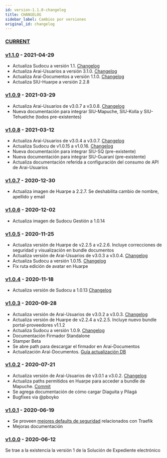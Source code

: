 ```yaml
---
id: version-1.1.0-changelog
title: CHANGELOG
sidebar_label: Cambios por versiones
original_id: changelog
---
```

### [CURRENT](https://hub.siu.edu.ar/siu/expedientes/compare/master...develop)

### [v1.1.0](https://hub.siu.edu.ar/siu/expedientes/compare/v1.0.9...v1.1.0) - 2021-04-29
* Actualiza Sudocu a versión 1.1. [Changelog](https://sudocu.dev/docs/CHANGELOG/)
* Actualiza Arai-Usuarios a versión 3.1.0. [Changelog](https://documentacion.siu.edu.ar/usuarios/docs/cache/changelog/)
* Actualiza Arai-Documentos a versión 1.1.0. [Changelog](https://documentacion.siu.edu.ar/documentos/docs/changelog/)
* Actualiza SIU-Huarpe a versión 2.2.8

### [v1.0.9](https://hub.siu.edu.ar/siu/expedientes/compare/v1.0.8...v1.0.9) - 2021-03-29
* Actualiza Arai-Usuarios de v3.0.7 a v3.0.8. [Changelog](https://documentacion.siu.edu.ar/usuarios/docs/cache/changelog/)
* Nueva documentación para integrar SIU-Mapuche, SIU-Kolla y SIU-Tehuelche (todos pre-existentes)


### [v1.0.8](https://hub.siu.edu.ar/siu/expedientes/compare/v1.0.7...v1.0.8) - 2021-03-12
* Actualiza Arai-Usuarios de v3.0.4 a v3.0.7. [Changelog](https://documentacion.siu.edu.ar/usuarios/docs/cache/changelog/)
* Actualiza Sudocu de v1.0.15 a v1.0.16. [Changelog](https://sudocu.dev/docs/CHANGELOG/)
* Nueva documentación para integrar SIU-SQ (pre-existente)
* Nueva documentación para integrar SIU-Guaraní (pre-existente)
* Actualiza documentación referida a configuración del consumo de API de Arai-Usuarios


### [v1.0.7](https://hub.siu.edu.ar/siu/expedientes/compare/v1.0.6...v1.0.7) - 2020-12-30
* Actualiza imagen de Huarpe a 2.2.7. Se deshabilita cambio de nombre, apellido y email

### [v1.0.6](https://hub.siu.edu.ar/siu/expedientes/compare/v1.0.5...v1.0.6) - 2020-12-02
* Actualiza imagen de Sudocu Gestión a 1.0.14

### [v1.0.5](https://hub.siu.edu.ar/siu/expedientes/compare/v1.0.4...v1.0.5) - 2020-11-25
* Actualiza versión de Huarpe de v2.2.5 a v2.2.6. Incluye correcciones de seguridad y visualización en bundle documentos
* Actualiza versión de Arai-Usuarios de v3.0.3 a v3.0.4. [Changelog](https://documentacion.siu.edu.ar/usuarios/docs/cache/changelog/)
* Actualiza Sudocu a versión 1.0.15. [Changelog](https://sudocu.dev/docs/CHANGELOG/)
* Fix ruta edición de avatar en Huarpe

### [v1.0.4](https://hub.siu.edu.ar/siu/expedientes/compare/v1.0.3...v1.0.4) - 2020-11-18
* Actualiza versión de Sudocu a 1.0.13 [Changelog](https://sudocu.dev/docs/CHANGELOG/)

### [v1.0.3](https://hub.siu.edu.ar/siu/expedientes/compare/v1.0.2...v1.0.3) - 2020-09-28
* Actualiza versión de Arai-Usuarios de v3.0.2 a v3.0.3. [Changelog](https://documentacion.siu.edu.ar/usuarios/docs/cache/changelog/)
* Actualiza versión de Huarpe de v2.2.4 a v2.2.5. Incluye nuevo bundle portal-proveedores v1.1.2
* Actualiza Sudocu a versión 1.0.9. [Changelog](https://sudocu.dev/docs/CHANGELOG/)
* Documentación Firmador Standalone
* Stamper Beta
* Se abre path para descargar el firmador en Araí-Documentos
* Actualización Araí-Documentos. [Guía actualización DB](https://documentacion.siu.edu.ar/documentos/docs/actualizacion/)


### [v1.0.2](https://hub.siu.edu.ar/siu/expedientes/compare/v1.0.1...v1.0.2) - 2020-07-21
* Actualiza versión de Arai-Usuarios de v3.0.1 a v3.0.2. [Changelog](https://documentacion.siu.edu.ar/usuarios/docs/cache/changelog/)
* Actualiza paths permitidos en Huarpe para acceder a bundle de Mapuche. [Commit](https://hub.siu.edu.ar/siu/expedientes/-/commit/fba421c60ab9a234b919c05256e6bb7aede115ba)
* Se agrega documentación de cómo cargar Diaguita y Pilagá
* Bugfixes via @pboyko

### [v1.0.1](https://hub.siu.edu.ar/siu/expedientes/compare/v1.0.0...v1.0.1) - 2020-06-19
* Se proveen [mejores defaults de seguridad](https://hub.siu.edu.ar/siu/expedientes/-/commit/9ba309980fbd8261740c4944283528dd6e4e875e) relacionados con Traefik
* Mejoras documentación

### [v1.0.0](https://hub.siu.edu.ar/siu/expedientes/tree/v1.0.0) - 2020-06-12
Se trae a la existencia la versión 1 de la Solución de Expediente electrónico
